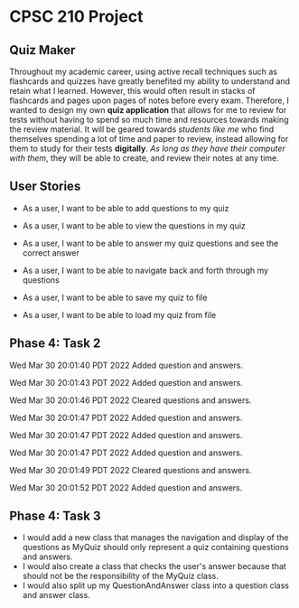 # CPSC 210 Project

## Quiz Maker

Throughout my academic career, using active recall techniques such as flashcards and quizzes have greatly
benefited my ability to understand and retain what I learned. However,
this would often result in stacks of flashcards and pages upon pages of notes before every exam.
Therefore, I wanted to design my own **quiz application** that allows for me to review for tests
without having to spend so much time and resources towards making the review material.
It will be geared towards *students like me* who find themselves spending a lot of time and paper to
review, instead allowing for them to study for their tests **digitally**. *As long as they have their
computer with them*, they will be able to create, and review their notes at any time.


## User Stories

- As a user, I want to be able to add questions to my quiz
- As a user, I want to be able to view the questions in my quiz
- As a user, I want to be able to answer my quiz questions and see the correct answer
- As a user, I want to be able to navigate back and forth through my questions

- As a user, I want to be able to save my quiz to file
- As a user, I want to be able to load my quiz from file

## Phase 4: Task 2
Wed Mar 30 20:01:40 PDT 2022
Added question and answers.

Wed Mar 30 20:01:43 PDT 2022
Added question and answers.

Wed Mar 30 20:01:46 PDT 2022
Cleared questions and answers.

Wed Mar 30 20:01:47 PDT 2022
Added question and answers.

Wed Mar 30 20:01:47 PDT 2022
Added question and answers.

Wed Mar 30 20:01:47 PDT 2022
Added question and answers.

Wed Mar 30 20:01:49 PDT 2022
Cleared questions and answers.

Wed Mar 30 20:01:52 PDT 2022
Added question and answers.

## Phase 4: Task 3
- I would add a new class that manages the navigation and display of the questions as MyQuiz should only 
represent a quiz containing questions and answers.
- I would also create a class that checks the user's answer because that should not be the responsibility of
the MyQuiz class.
- I would also split up my QuestionAndAnswer class into a question class and answer class.
